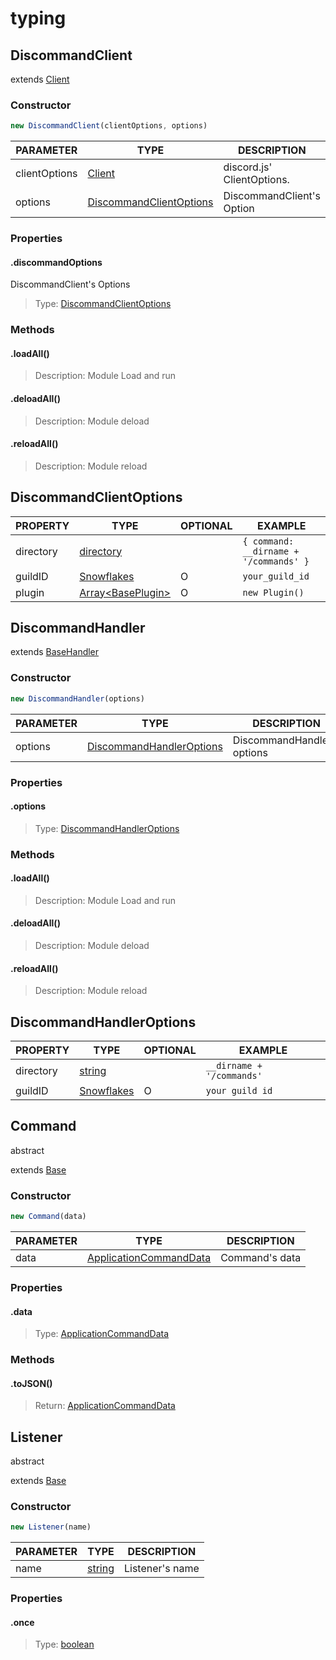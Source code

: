 # typing

## DiscommandClient

extends [Client](https://discord.js.org/#/docs/discord.js/main/class/Client)

### Constructor

```js
new DiscommandClient(clientOptions, options)
```

| PARAMETER     | TYPE                                                                            | DESCRIPTION                |
| ------------- | ------------------------------------------------------------------------------- | -------------------------- |
| clientOptions | [Client](https://discord.js.org/#/docs/discord.js/stable/typedef/ClientOptions) | discord.js' ClientOptions. |
| options       | [DiscommandClientOptions](#discommandclientoptions)                             | DiscommandClient's Option  |

### Properties

#### .discommandOptions

DiscommandClient's Options

> Type: <a href="#discommandclientoptions">DiscommandClientOptions</a>

### Methods

#### .loadAll()

> Description: Module Load and run

#### .deloadAll()

> Description: Module deload

#### .reloadAll()

> Description: Module reload

## DiscommandClientOptions

| PROPERTY  | TYPE                                                                                  | OPTIONAL | EXAMPLE                                |
| --------- | ------------------------------------------------------------------------------------- | -------- | -------------------------------------- |
| directory | [directory](https://github.com/discommand/discommand/blob/main/src/types/index.ts#L5) |          | `{ command: __dirname + '/commands' }` |
| guildID   | [Snowflakes](https://discord.com/developers/docs/reference#snowflakes)                | O        | `your_guild_id`                        |
| plugin    | [Array\<BasePlugin\>](https://github.com/discommand/discommand/blob/main/packages/discommand/src/Bases/BasePlugin.ts)                                                           | O        | `new Plugin()`                         |

## DiscommandHandler

extends [BaseHandler](https://github.com/discommand/discommand/blob/main/packages/discommand/src/Bases/BaseHandler.ts)

### Constructor

```js
new DiscommandHandler(options)
```

| PARAMETER | TYPE                                                  | DESCRIPTION                 |
| --------- | ----------------------------------------------------- | --------------------------- |
| options   | [DiscommandHandlerOptions](#discommandhandleroptions) | DiscommandHandler's options |

### Properties

#### .options

> Type: [DiscommandHandlerOptions](#discommandhandleroptions)

### Methods

#### .loadAll()

> Description: Module Load and run

#### .deloadAll()

> Description: Module deload

#### .reloadAll()

> Description: Module reload

## DiscommandHandlerOptions

| PROPERTY  | TYPE                                                                                              | OPTIONAL | EXAMPLE                   |
| --------- | ------------------------------------------------------------------------------------------------- | -------- | ------------------------- |
| directory | [string](https://developer.mozilla.org/en-US/docs/Web/JavaScript/Reference/Global_Objects/String) |          | `__dirname + '/commands'` |
| guildID   | [Snowflakes](https://discord.com/developers/docs/reference#snowflakes)                            | O        | `your guild id`           |

## Command

abstract

extends [Base](https://github.com/discommand/discommand/blob/main/packages/discommand/src/Bases/Base.ts)

### Constructor

```js
new Command(data)
```

| PARAMETER | TYPE                                                                                                   | DESCRIPTION    |
| --------- | ------------------------------------------------------------------------------------------------------ | -------------- |
| data      | [ApplicationCommandData](https://discord.js.org/#/docs/discord.js/main/typedef/ApplicationCommandData) | Command's data |

### Properties

#### .data

> Type: [ApplicationCommandData](https://discord.js.org/#/docs/discord.js/main/typedef/ApplicationCommandData)

### Methods

#### .toJSON()

> Return: [ApplicationCommandData](https://discord.js.org/#/docs/discord.js/main/typedef/ApplicationCommandData)

## Listener

abstract

extends [Base](https://github.com/discommand/discommand/blob/main/packages/discommand/src/Bases/Base.ts)

### Constructor

```js
new Listener(name)
```

| PARAMETER | TYPE                                                                                              | DESCRIPTION     |
| --------- | ------------------------------------------------------------------------------------------------- | --------------- |
| name      | [string](https://developer.mozilla.org/en-US/docs/Web/JavaScript/Reference/Global_Objects/String) | Listener's name |

### Properties

#### .once

> Type: [boolean](https://developer.mozilla.org/en-US/docs/Web/JavaScript/Reference/Global_Objects/Boolean)
